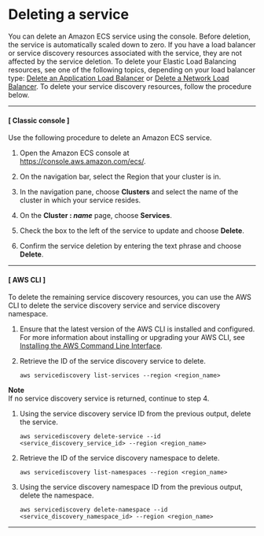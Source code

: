 # Deleting a service<a name="delete-service"></a>

You can delete an Amazon ECS service using the console\. Before deletion, the service is automatically scaled down to zero\. If you have a load balancer or service discovery resources associated with the service, they are not affected by the service deletion\. To delete your Elastic Load Balancing resources, see one of the following topics, depending on your load balancer type: [Delete an Application Load Balancer](https://docs.aws.amazon.com/elasticloadbalancing/latest/application/load-balancer-delete.html) or [Delete a Network Load Balancer](https://docs.aws.amazon.com/elasticloadbalancing/latest/network/load-balancer-delete.html)\. To delete your service discovery resources, follow the procedure below\.

------
#### [ Classic console ]

Use the following procedure to delete an Amazon ECS service\.

1. Open the Amazon ECS console at [https://console\.aws\.amazon\.com/ecs/](https://console.aws.amazon.com/ecs/)\.

1. On the navigation bar, select the Region that your cluster is in\.

1. In the navigation pane, choose **Clusters** and select the name of the cluster in which your service resides\.

1. On the **Cluster : *name*** page, choose **Services**\.

1. Check the box to the left of the service to update and choose **Delete**\.

1. Confirm the service deletion by entering the text phrase and choose **Delete**\.

------
#### [ AWS CLI ]

To delete the remaining service discovery resources, you can use the AWS CLI to delete the service discovery service and service discovery namespace\.

1. Ensure that the latest version of the AWS CLI is installed and configured\. For more information about installing or upgrading your AWS CLI, see [Installing the AWS Command Line Interface](https://docs.aws.amazon.com/cli/latest/userguide/installing.html)\.

1. Retrieve the ID of the service discovery service to delete\.

   ```
   aws servicediscovery list-services --region <region_name>
   ```
**Note**  
If no service discovery service is returned, continue to step 4\.

1. Using the service discovery service ID from the previous output, delete the service\.

   ```
   aws servicediscovery delete-service --id <service_discovery_service_id> --region <region_name>
   ```

1. Retrieve the ID of the service discovery namespace to delete\.

   ```
   aws servicediscovery list-namespaces --region <region_name>
   ```

1. Using the service discovery namespace ID from the previous output, delete the namespace\.

   ```
   aws servicediscovery delete-namespace --id <service_discovery_namespace_id> --region <region_name>
   ```

------
